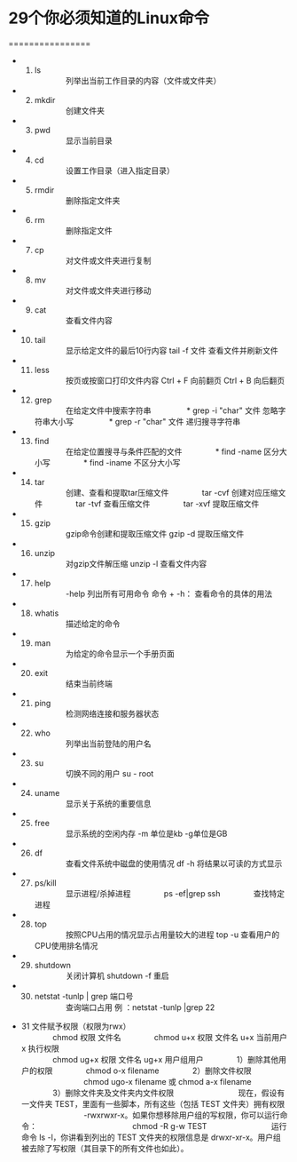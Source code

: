 # 29个你必须知道的Linux命令
================

* 1. ls<br>
　　　　列举出当前工作目录的内容（文件或文件夹）

* 2. mkdir<br>
　　　　创建文件夹

* 3. pwd<br>
　　　　显示当前目录

* 4. cd<br>
　　　　设置工作目录（进入指定目录）

* 5. rmdir<br>
　　　　删除指定文件夹

* 6. rm<br>
　　　　删除指定文件

* 7. cp<br>
　　　　对文件或文件夹进行复制

* 8. mv<br>
　　　　对文件或文件夹进行移动

* 9. cat<br>
　　　　查看文件内容

* 10. tail<br>
　　　　显示给定文件的最后10行内容   tail -f 文件  查看文件并刷新文件

* 11. less<br>
　　　　按页或按窗口打印文件内容  Ctrl + F 向前翻页   Ctrl + B 向后翻页

* 12. grep<br>
　　　　在给定文件中搜索字符串
　　　　    * grep -i "char" 文件 忽略字符串大小写
　　　　    * grep -r "char" 文件 递归搜寻字符串

* 13. find<br>
　　　　在给定位置搜寻与条件匹配的文件
　　　　* find -name  区分大小写
　　　　* find -iname  不区分大小写

* 14. tar<br>
　　　　创建、查看和提取tar压缩文件
　　　　tar -cvf 创建对应压缩文件
　　　　tar -tvf 查看压缩文件
　　　　tar -xvf 提取压缩文件

* 15. gzip<br>
　　　　gzip命令创建和提取压缩文件 gzip -d 提取压缩文件

* 16. unzip<br>
　　　　对gzip文件解压缩   unzip -l 查看文件内容

* 17. help<br>
　　　　-help 列出所有可用命令     命令 + -h：  查看命令的具体的用法

* 18. whatis<br>
　　　　描述给定的命令

* 19. man<br>
　　　　为给定的命令显示一个手册页面

* 20. exit<br>
　　　　结束当前终端

* 21. ping<br>
　　　　检测网络连接和服务器状态

* 22. who<br>
　　　　列举出当前登陆的用户名

* 23. su<br>
　　　　切换不同的用户 su - root

* 24. uname<br>
　　　　显示关于系统的重要信息

* 25. free<br>
　　　　显示系统的空闲内存   -m  单位是kb   -g单位是GB

* 26. df<br>
　　　　查看文件系统中磁盘的使用情况   df -h 将结果以可读的方式显示

* 27. ps/kill<br>
　　　　显示进程/杀掉进程
　　　　ps -ef|grep ssh
　　　　查找特定进程

* 28. top<br>
　　　　按照CPU占用的情况显示占用量较大的进程   top -u 查看用户的CPU使用排名情况

* 29. shutdown<br>
　　　　关闭计算机   shutdown -f 重启
    
* 30. netstat -tunlp | grep 端口号<br>
　　　　查询端口占用 例 ：netstat -tunlp |grep 22
    
* 31 文件赋予权限（权限为rwx）<br>
　　　　chmod 权限 文件名
　　　　chmod u+x 权限 文件名    u+x  当前用户    x   执行权限  
　　　　chmod ug+x 权限 文件名   ug+x 用户组用户
　　　　1）删除其他用户的权限
        　　　　chmod o-x filename 
　　　　2）删除文件权限
　　　　　　　　chmod ugo-x filename 或 chmod a-x filename
　　　　3）删除文件夹及文件夹内文件权限
　　　　　　　　现在，假设有一文件夹 TEST，里面有一些脚本，所有这些（包括 TEST 文件夹）拥有权限 　　　　　　　　-rwxrwxr-x。如果你想移除用户组的写权限，你可以运行命令：
　　　　　　　　　　　　chmod -R g-w TEST
　　　　　　　　运行命令 ls -l，你讲看到列出的 TEST 文件夹的权限信息是 drwxr-xr-x。用户组被去除了写权限（其目录下的所有文件也如此）。

